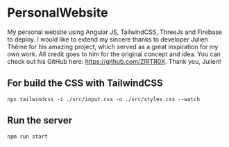 # PersonalWebsite

My personal website using Angular JS, TailwindCSS, ThreeJs and Firebase to deploy. I would like to extend my sincere thanks to developer Julien Thême for his amazing project, which served as a great inspiration for my own work. All credit goes to him for the original concept and idea. You can check out his GitHub here: https://github.com/ZIRTR0X. Thank you, Julien!

## For build the CSS with TailwindCSS

`npx tailwindcss -i ./src/input.css -o ./src/styles.css --watch`

## Run the server

`npm run start`
